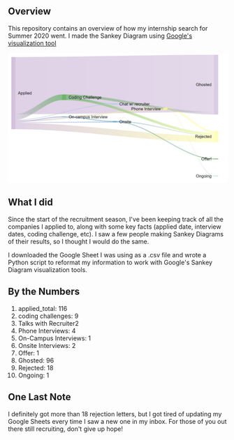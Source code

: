 ## Overview

This repository contains an overview of how my internship search for Summer 2020 went. I made the Sankey Diagram using [Google's visualization tool](https://developers.google.com/chart/interactive/docs/gallery/sankey)

![alt text](./sankey2020.jpg "sankey diagram")

## What I did 
Since the start of the recruitment season, I've been keeping track of  all the companies I applied to, along with some key facts (applied date, interview dates, coding challenge, etc). I saw a few people making Sankey Diagrams of their results, so I thought I would do the same. 

I downloaded the Google Sheet I was using as a .csv file and wrote a Python script to reformat my information to work with Google's Sankey Diagram visualization tools. 

## By the Numbers

1. applied_total: 116
2. coding challenges: 9
3. Talks with Recruiter2
4. Phone Interviews: 4
5. On-Campus Interviews: 1
6. Onsite Interviews: 2
7. Offer: 1
8. Ghosted: 96
9. Rejected: 18
10. Ongoing: 1

## One Last Note

I definitely got more than 18 rejection letters, but I got tired of updating my Google Sheets every time I saw a new one in my inbox. For those of you out there still recruiting, don't give up hope!
 
